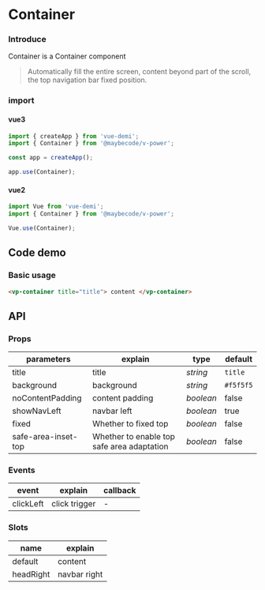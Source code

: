 # Container

### Introduce

Container is a Container component

> Automatically fill the entire screen, content beyond part of the scroll, the top navigation bar fixed position.

### import

#### vue3

```js
import { createApp } from 'vue-demi';
import { Container } from '@maybecode/v-power';

const app = createApp();

app.use(Container);
```

#### vue2

```js
import Vue from 'vue-demi';
import { Container } from '@maybecode/v-power';

Vue.use(Container);
```

## Code demo

### Basic usage

```html
<vp-container title="title"> content </vp-container>
```

## API

### Props

| parameters          | explain                                    | type      | default   |
| ------------------- | ------------------------------------------ | --------- | --------- |
| title               | title                                      | _string_  | `title`   |
| background          | background                                 | _string_  | `#f5f5f5` |
| noContentPadding    | content padding                            | _boolean_ | false     |
| showNavLeft         | navbar left                                | _boolean_ | true      |
| fixed               | Whether to fixed top                       | _boolean_ | false     |
| safe-area-inset-top | Whether to enable top safe area adaptation | _boolean_ | false     |

### Events

| event     | explain       | callback |
| --------- | ------------- | -------- |
| clickLeft | click trigger | -        |

### Slots

| name      | explain      |
| --------- | ------------ |
| default   | content      |
| headRight | navbar right |

